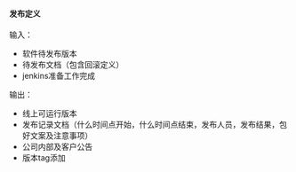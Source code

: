 #### 发布定义

输入：
* 软件待发布版本
* 待发布文档（包含回滚定义）
* jenkins准备工作完成

输出：
* 线上可运行版本
* 发布记录文档（什么时间点开始，什么时间点结束，发布人员，发布结果，包好文案及注意事项）
* 公司内部及客户公告
* 版本tag添加